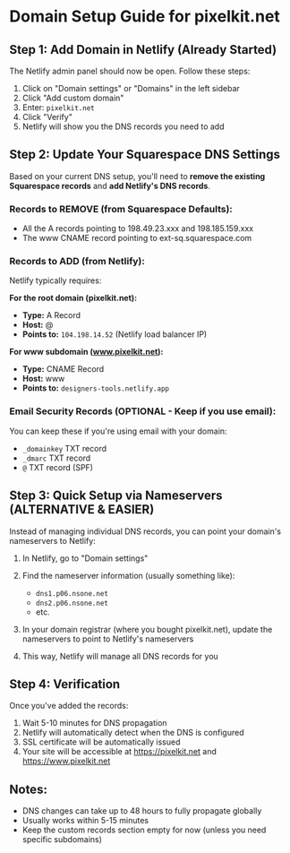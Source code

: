 # Domain Setup Guide for pixelkit.net

## Step 1: Add Domain in Netlify (Already Started)
The Netlify admin panel should now be open. Follow these steps:
1. Click on "Domain settings" or "Domains" in the left sidebar
2. Click "Add custom domain" 
3. Enter: `pixelkit.net`
4. Click "Verify"
5. Netlify will show you the DNS records you need to add

## Step 2: Update Your Squarespace DNS Settings

Based on your current DNS setup, you'll need to **remove the existing Squarespace records** and **add Netlify's DNS records**.

### Records to REMOVE (from Squarespace Defaults):
- All the A records pointing to 198.49.23.xxx and 198.185.159.xxx
- The www CNAME record pointing to ext-sq.squarespace.com

### Records to ADD (from Netlify):

Netlify typically requires:

**For the root domain (pixelkit.net):**
- **Type:** A Record
- **Host:** @
- **Points to:** `104.198.14.52` (Netlify load balancer IP)

**For www subdomain (www.pixelkit.net):**
- **Type:** CNAME Record  
- **Host:** www
- **Points to:** `designers-tools.netlify.app`

### Email Security Records (OPTIONAL - Keep if you use email):
You can keep these if you're using email with your domain:
- `_domainkey` TXT record
- `_dmarc` TXT record  
- `@` TXT record (SPF)

## Step 3: Quick Setup via Nameservers (ALTERNATIVE & EASIER)

Instead of managing individual DNS records, you can point your domain's nameservers to Netlify:

1. In Netlify, go to "Domain settings"
2. Find the nameserver information (usually something like):
   - `dns1.p06.nsone.net`
   - `dns2.p06.nsone.net`
   - etc.

3. In your domain registrar (where you bought pixelkit.net), update the nameservers to point to Netlify's nameservers

4. This way, Netlify will manage all DNS records for you

## Step 4: Verification

Once you've added the records:
1. Wait 5-10 minutes for DNS propagation
2. Netlify will automatically detect when the DNS is configured
3. SSL certificate will be automatically issued
4. Your site will be accessible at https://pixelkit.net and https://www.pixelkit.net

## Notes:
- DNS changes can take up to 48 hours to fully propagate globally
- Usually works within 5-15 minutes
- Keep the custom records section empty for now (unless you need specific subdomains)

